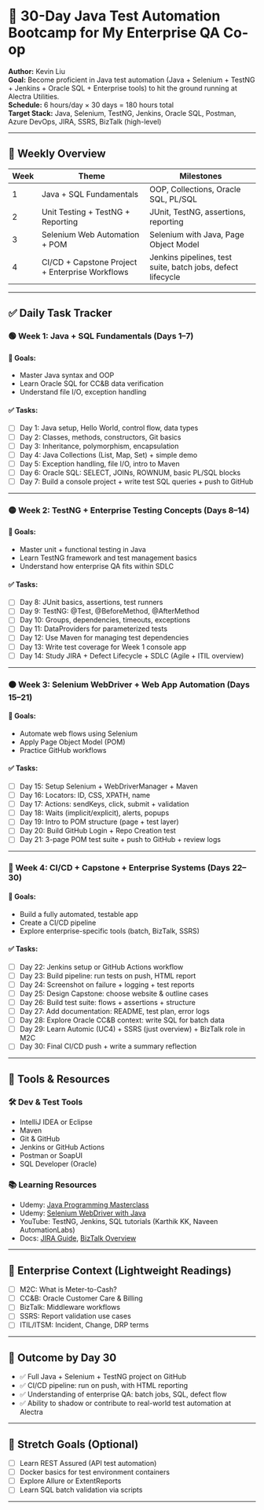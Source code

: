 # 🧪 30-Day Java Test Automation Bootcamp for My Enterprise QA Co-op
**Author:** Kevin Liu  
**Goal:** Become proficient in Java test automation (Java + Selenium + TestNG + Jenkins + Oracle SQL + Enterprise tools) to hit the ground running at Alectra Utilities.  
**Schedule:** 6 hours/day × 30 days = 180 hours total  
**Target Stack:** Java, Selenium, TestNG, Jenkins, Oracle SQL, Postman, Azure DevOps, JIRA, SSRS, BizTalk (high-level)

---

## 📌 Weekly Overview

| Week | Theme | Milestones |
|------|-------|------------|
| 1 | Java + SQL Fundamentals | OOP, Collections, Oracle SQL, PL/SQL |
| 2 | Unit Testing + TestNG + Reporting | JUnit, TestNG, assertions, reporting |
| 3 | Selenium Web Automation + POM | Selenium with Java, Page Object Model |
| 4 | CI/CD + Capstone Project + Enterprise Workflows | Jenkins pipelines, test suite, batch jobs, defect lifecycle |

---

## ✅ Daily Task Tracker

### 🟢 Week 1: Java + SQL Fundamentals (Days 1–7)

#### 📘 Goals:
- Master Java syntax and OOP
- Learn Oracle SQL for CC&B data verification
- Understand file I/O, exception handling

#### ✅ Tasks:
- [ ] Day 1: Java setup, Hello World, control flow, data types  
- [ ] Day 2: Classes, methods, constructors, Git basics  
- [ ] Day 3: Inheritance, polymorphism, encapsulation  
- [ ] Day 4: Java Collections (List, Map, Set) + simple demo  
- [ ] Day 5: Exception handling, file I/O, intro to Maven  
- [ ] Day 6: Oracle SQL: SELECT, JOINs, ROWNUM, basic PL/SQL blocks  
- [ ] Day 7: Build a console project + write test SQL queries + push to GitHub

---

### 🟡 Week 2: TestNG + Enterprise Testing Concepts (Days 8–14)

#### 📘 Goals:
- Master unit + functional testing in Java
- Learn TestNG framework and test management basics
- Understand how enterprise QA fits within SDLC

#### ✅ Tasks:
- [ ] Day 8: JUnit basics, assertions, test runners  
- [ ] Day 9: TestNG: @Test, @BeforeMethod, @AfterMethod  
- [ ] Day 10: Groups, dependencies, timeouts, exceptions  
- [ ] Day 11: DataProviders for parameterized tests  
- [ ] Day 12: Use Maven for managing test dependencies  
- [ ] Day 13: Write test coverage for Week 1 console app  
- [ ] Day 14: Study JIRA + Defect Lifecycle + SDLC (Agile + ITIL overview)

---

### 🟠 Week 3: Selenium WebDriver + Web App Automation (Days 15–21)

#### 📘 Goals:
- Automate web flows using Selenium
- Apply Page Object Model (POM)
- Practice GitHub workflows

#### ✅ Tasks:
- [ ] Day 15: Setup Selenium + WebDriverManager + Maven  
- [ ] Day 16: Locators: ID, CSS, XPATH, name  
- [ ] Day 17: Actions: sendKeys, click, submit + validation  
- [ ] Day 18: Waits (implicit/explicit), alerts, popups  
- [ ] Day 19: Intro to POM structure (page + test layer)  
- [ ] Day 20: Build GitHub Login + Repo Creation test  
- [ ] Day 21: 3-page POM test suite + push to GitHub + review logs

---

### 🔵 Week 4: CI/CD + Capstone + Enterprise Systems (Days 22–30)

#### 📘 Goals:
- Build a fully automated, testable app
- Create a CI/CD pipeline
- Explore enterprise-specific tools (batch, BizTalk, SSRS)

#### ✅ Tasks:
- [ ] Day 22: Jenkins setup or GitHub Actions workflow  
- [ ] Day 23: Build pipeline: run tests on push, HTML report  
- [ ] Day 24: Screenshot on failure + logging + test reports  
- [ ] Day 25: Design Capstone: choose website & outline cases  
- [ ] Day 26: Build test suite: flows + assertions + structure  
- [ ] Day 27: Add documentation: README, test plan, error logs  
- [ ] Day 28: Explore Oracle CC&B context: write SQL for batch data  
- [ ] Day 29: Learn Automic (UC4) + SSRS (just overview) + BizTalk role in M2C  
- [ ] Day 30: Final CI/CD push + write a summary reflection

---

## 🧰 Tools & Resources

### 🛠 Dev & Test Tools
- IntelliJ IDEA or Eclipse  
- Maven  
- Git & GitHub  
- Jenkins or GitHub Actions  
- Postman or SoapUI  
- SQL Developer (Oracle)

### 📚 Learning Resources
- Udemy: [Java Programming Masterclass](https://www.udemy.com/course/java-the-complete-java-developer-course/)
- Udemy: [Selenium WebDriver with Java](https://www.udemy.com/course/selenium-real-time-examplesinterview-questions/)
- YouTube: TestNG, Jenkins, SQL tutorials (Karthik KK, Naveen AutomationLabs)
- Docs: [JIRA Guide](https://www.atlassian.com/software/jira/guides), [BizTalk Overview](https://learn.microsoft.com/en-us/biztalk/)

---

## 🧠 Enterprise Context (Lightweight Readings)
- [ ] M2C: What is Meter-to-Cash?  
- [ ] CC&B: Oracle Customer Care & Billing  
- [ ] BizTalk: Middleware workflows  
- [ ] SSRS: Report validation use cases  
- [ ] ITIL/ITSM: Incident, Change, DRP terms

---

## 🏁 Outcome by Day 30

- ✅ Full Java + Selenium + TestNG project on GitHub  
- ✅ CI/CD pipeline: run on push, with HTML reporting  
- ✅ Understanding of enterprise QA: batch jobs, SQL, defect flow  
- ✅ Ability to shadow or contribute to real-world test automation at Alectra

---

## 🧠 Stretch Goals (Optional)
- [ ] Learn REST Assured (API test automation)  
- [ ] Docker basics for test environment containers  
- [ ] Explore Allure or ExtentReports  
- [ ] Learn SQL batch validation via scripts

---
